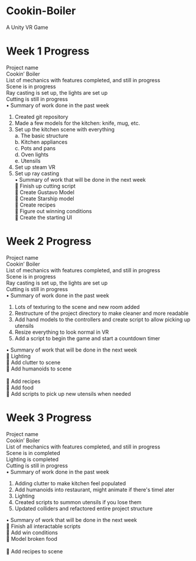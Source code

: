 # Cookin-Boiler
A Unity VR Game
# Week 1 Progress
Project name <br />
Cookin’ Boiler <br />
List of mechanics with features completed, and still in progress <br />
Scene is in progress <br />
Ray casting is set up, the lights are set up <br />
Cutting is still in progress <br />
•	Summary of work done in the past week  
1.	Created git repository<br />
2.	Made a few models for the kitchen: knife, mug, etc.<br />
3.	Set up the kitchen scene with everything<br />
a.	The basic structure<br />
b.	Kitchen appliances<br />
c.	Pots and pans<br />
d.	Oven lights<br />
e.	Utensils<br />
4.	Set up steam VR<br />
5.	Set up ray casting  
•	Summary of work that will be done in the next week  
	Finish up cutting script<br />
	Create Gustavo Model<br />
	Create Starship model  
	Create recipes  
	Figure out winning conditions  
	Create the starting UI  

# Week 2 Progress
Project name <br />
Cookin’ Boiler <br />
List of mechanics with features completed, and still in progress <br />
Scene is in progress <br />
Ray casting is set up, the lights are set up <br />
Cutting is still in progress <br />
•	Summary of work done in the past week  
1. Lots of texturing to the scene and new room added
2. Restructure of the project directory to make cleaner and more readable
3. Add hand models to the controllers and create script to allow picking up utensils
4. Resize everything to look normal in VR
4. Add a script to begin the game and start a countdown timer

•	Summary of work that will be done in the next week  
	Lighting<br />
	Add clutter to scene<br />
	Add humanoids to scene<br />  
	Add recipes<br />
	Add food<br /> 
	Add scripts to pick up new utensils when needed<br /> 

# Week 3 Progress
Project name <br />
Cookin’ Boiler <br />
List of mechanics with features completed, and still in progress <br />
Scene is in completed <br />
Lighting is completed <br />
Cutting is still in progress <br />
•	Summary of work done in the past week  
1. Adding clutter to make kitchen feel populated
2. Add humanoids into restaurant, might animate if there's timel ater
3. Lighting
4. Created scripts to summon utensils if you lose them
5. Updated colliders and refactored entire project structure

•	Summary of work that will be done in the next week  
	Finish all interactable scripts<br />
	Add win conditions<br />
	Model broken food<br />  
	Add recipes to scene<br />

